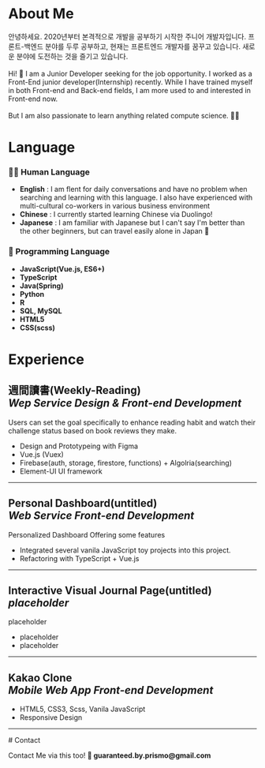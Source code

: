 <link rel="stylesheet" href="{{ "/assets/css/style.css?v=" | append: site.github.build_revision | relative_url }}">

# About Me
<article id="about">
안녕하세요. 2020년부터 본격적으로 개발을 공부하기 시작한 주니어 개발자입니다. 프론트-백엔드 분야를 두루 공부하고, 현재는 프론트엔드 개발자를 꿈꾸고 있습니다. 새로운 분야에 도전하는 것을 즐기고 있습니다.  
<br /><br />
Hi! 🧐 I am a Junior Developer seeking for the job opportunity. I worked as a Front-End junior developer(Internship) recently. While I have trained myself in both Front-end and Back-end fields, I am more used to and interested in Front-end now. 
<br /><br />
But I am also passionate to learn anything related compute science. 👩‍💻
</article>

# Language
<article id="lang">
<h3>👩‍🏫 Human Language</h3>
<ul>
    <li><b>English</b> : I am flent for daily conversations and have no problem when searching and learning with this language. I also have experienced with multi-cultural co-workers in various business environment
    </li>
    <li><b>Chinese</b> : I currently started learning Chinese via Duolingo!</li>
    <li><b>Japanese</b> : I am familiar with Japanese but I can't say I'm better than the other beginners, but can travel easily alone in Japan 🙌</li>
</ul>
<h3>👀 Programming Language</h3>
<ul>
    <li><b>JavaScript(Vue.js, ES6+)</b></li>
    <li><b>TypeScript</b></li>
    <li><b>Java(Spring)</b></li>
    <li><b>Python</b></li>
    <li><b>R</b></li>
    <li><b>SQL, MySQL</b></li>
    <li><b>HTML5</b></li>
    <li><b>CSS(scss)</b></li>
</ul>

</article>

<!-- # Core Competency
<article id="core">
</article> -->

# Experience
<article id="experience">
<h2>週間讀書(Weekly-Reading)
<br />
<i>Wep Service Design & Front-end Development</i></h2>
Users can set the goal specifically to enhance reading habit and watch their challenge status based on book reviews they make.

<ul>
    <li>Design and Prototypeing with Figma</li>
    <li>Vue.js (Vuex)</li>
    <li>Firebase(auth, storage, firestore, functions) + Algolria(searching)</li>
    <li>Element-UI UI framework</li>
</ul>
<hr />

<h2>Personal Dashboard(untitled)
<br />
<i>Web Service Front-end Development</i></h2> 
Personalized Dashboard Offering some features 
<ul>
    <li>Integrated several vanila JavaScript toy projects into this project.</li>
    <li>Refactoring with TypeScript + Vue.js</li>
</ul>
<hr />

<h2>Interactive Visual Journal Page(untitled)
<br />
<i>placeholder</i></h2> 
placeholder
<ul>
    <li>placeholder</li>
    <li>placeholder</li>
</ul>
<hr />

<h2>Kakao Clone
<br />
<i>Mobile Web App Front-end Development</i></h2>
<ul>
    <li>HTML5, CSS3, Scss, Vanila JavaScript</li>
    <li>Responsive Design</li>
</ul>
<hr />

</article>
# Contact
<article id="contact">
    <p>Contact Me via this too! <strong>💌 guaranteed.by.prismo@gmail.com</strong></p>
</article>
